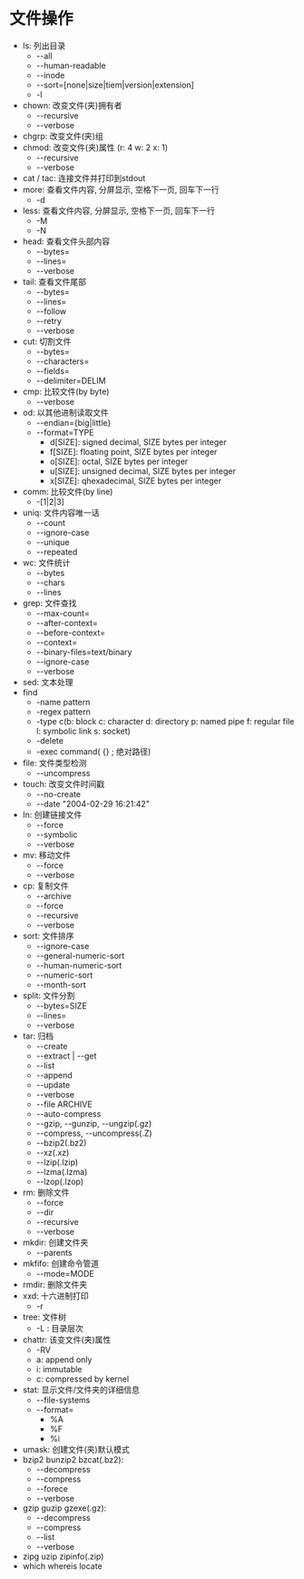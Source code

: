 # 文件操作
- ls: 列出目录
  - --all
  - --human-readable
  - --inode
  - --sort=[none|size|tiem|version|extension]
  - -l
- chown: 改变文件(夹)拥有者
  - --recursive
  - --verbose
- chgrp: 改变文件(夹)组
- chmod: 改变文件(夹)属性 (r: 4 w: 2 x: 1)
  - --recursive
  - --verbose
- cat / tac: 连接文件并打印到stdout
- more: 查看文件内容, 分屏显示, 空格下一页, 回车下一行
  - -d
- less: 查看文件内容, 分屏显示, 空格下一页, 回车下一行
  - -M
  - -N
- head: 查看文件头部内容
  - --bytes=<N>
  - --lines=<N>
  - --verbose
- tail: 查看文件尾部
  - --bytes=<N>
  - --lines=<N>
  - --follow
  - --retry
  - --verbose
- cut: 切割文件
  - --bytes=<N1-N2>
  - --characters=<N1-N2>
  - --fields=<N1-N2>
  - --delimiter=DELIM
- cmp: 比较文件(by byte)
  - --verbose
- od: 以其他进制读取文件
  - --endian={big|little}
  - --format=TYPE
    - d[SIZE]: signed decimal, SIZE bytes per integer
    - f[SIZE]: floating point, SIZE bytes per integer
    - o[SIZE]: octal, SIZE bytes per integer
    - u[SIZE]: unsigned decimal, SIZE bytes per integer
    - x[SIZE]: qhexadecimal, SIZE bytes per integer
- comm: 比较文件(by line)
  - -[1|2|3]
- uniq: 文件内容唯一话
  - --count
  - --ignore-case
  - --unique
  - --repeated
- wc: 文件统计
  - --bytes
  - --chars
  - --lines 
- grep: 文件查找
  - --max-count=<N>
  - --after-context=<N>
  - --before-context=<N>
  - --context=<N>
  - --binary-files=text/binary
  - --ignore-case
  - --verbose
- sed: 文本处理
- find
  - -name pattern
  - -regex pattern
  - -type c(b: block c: character d: directory p: named pipe f: regular file l: symbolic link s: socket)
  - -delete
  - -exec command( {} \; 绝对路径)
- file: 文件类型检测
  - --uncompress
- touch: 改变文件时间戳
  - --no-create
  - --date "2004-02-29 16:21:42"
- ln: 创建链接文件
  - --force
  - --symbolic
  - --verbose
- mv: 移动文件
  - --force
  - --verbose
- cp: 复制文件
  - --archive
  - --force
  - --recursive
  - --verbose
- sort: 文件排序
  - --ignore-case
  - --general-numeric-sort
  - --human-numeric-sort
  - --numeric-sort
  - --month-sort
- split: 文件分割
  - --bytes=SIZE
  - --lines=<N>
  - --verbose
- tar: 归档
  - --create
  - --extract | --get
  - --list
  - --append
  - --update
  - --verbose
  - --file ARCHIVE
  - --auto-compress
  - --gzip, --gunzip, --ungzip(.gz)
  - --compress, --uncompress(.Z)
  - --bzip2(.bz2)
  - --xz(.xz)
  - --lzip(.lzip)
  - --lzma(.lzma)
  - --lzop(.lzop)
- rm: 删除文件
  - --force
  - --dir
  - --recursive
  - --verbose
- mkdir: 创建文件夹
  - --parents
- mkfifo: 创建命令管道
  - --mode=MODE
- rmdir: 删除文件夹
- xxd: 十六进制打印
  - -r
- tree: 文件树
  - -L <Num>: 目录层次
- chattr: 该变文件(夹)属性
  - -RV
  - a: append only
  - i: immutable
  - c: compressed by kernel
- stat: 显示文件/文件夹的详细信息
    - --file-systems
    - --format=
      - %A
      - %F
      - %i
- umask: 创建文件(夹)默认模式
- bzip2 bunzip2 bzcat(.bz2):
  - --decompress
  - --compress
  - --forece
  - --verbose
- gzip guzip gzexe(.gz):
  - --decompress
  - --compress
  - --list
  - --verbose
- zipg uzip zipinfo(.zip)
- which whereis locate